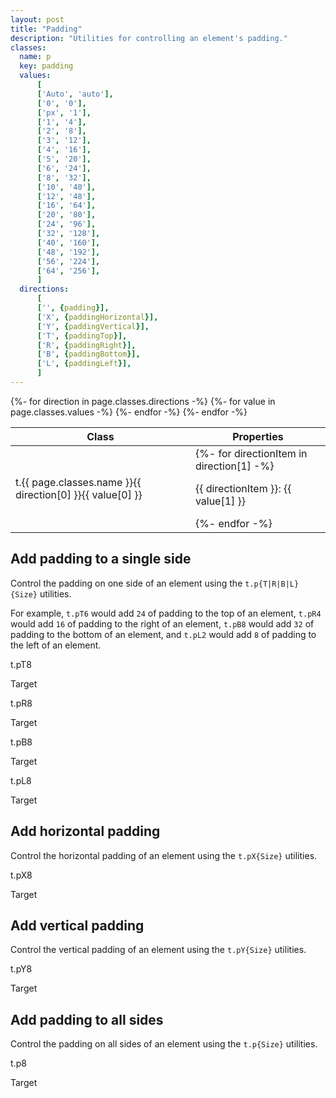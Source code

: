```yaml
---
layout: post
title: "Padding"
description: "Utilities for controlling an element's padding."
classes:
  name: p
  key: padding
  values: 
      [
      ['Auto', 'auto'],
      ['0', '0'],
      ['px', '1'],
      ['1', '4'],
      ['2', '8'],
      ['3', '12'],
      ['4', '16'],
      ['5', '20'],
      ['6', '24'],
      ['8', '32'],
      ['10', '40'],
      ['12', '48'],
      ['16', '64'],
      ['20', '80'],
      ['24', '96'],
      ['32', '128'],
      ['40', '160'],
      ['48', '192'],
      ['56', '224'],
      ['64', '256'],
      ]
  directions:
      [
      ['', {padding}],
      ['X', {paddingHorizontal}],
      ['Y', {paddingVertical}],
      ['T', {paddingTop}],
      ['R', {paddingRight}],
      ['B', {paddingBottom}],
      ['L', {paddingLeft}],
      ]
---
```


<div class="mt-0 border-t border-b border-gray-300 overflow-hidden relative">
<div class="lg:max-h-sm overflow-y-auto scrollbar-w-2 scrollbar-track-gray-lighter scrollbar-thumb-rounded scrollbar-thumb-gray scrolling-touch">
<table class="w-full text-left table-collapse mb-0">
    <thead>
    <tr>
    <th class="text-sm font-semibold text-gray-700 p-2 bg-gray-100">Class</th>
    <th class="text-sm font-semibold text-gray-700 p-2 bg-gray-100">Properties</th>
    </tr>
    </thead>
    <tbody class="align-baseline">
    {%- for direction in page.classes.directions -%}
    {%- for value in page.classes.values -%}
        <tr>
        <td class="p-2 border-t border-gray-300 font-mono text-xs text-purple-700 whitespace-no-wrap"><span class="rnt-object">t</span>.{{ page.classes.name }}{{ direction[0] }}{{ value[0] }}</td>
        <td class="p-2 border-t border-gray-300 font-mono text-xs text-blue-700 whitespace-pre">
        {%- for directionItem in direction[1] -%}
            <p class="m-0">{{ directionItem }}: {{ value[1] }} </p>
        {%- endfor -%}
        </td>
        </tr>
    {%- endfor -%}
    {%- endfor -%}
    </tbody>
</table>
</div>
</div>

## Add padding to a single side

Control the padding on one side of an element using the <code class="language-plaintext"><span class="rnt-object">t</span>.p{T|R|B|L}{Size}</code> utilities.

For example, 
<code class="language-plaintext"><span class="rnt-object">t</span>.pT6</code> would add `24` of padding to the top of an element, 
<code class="language-plaintext"><span class="rnt-object">t</span>.pR4</code> would add `16` of padding to the right of an element, 
<code class="language-plaintext"><span class="rnt-object">t</span>.pB8</code> would add `32` of padding to the bottom of an element, and 
<code class="language-plaintext"><span class="rnt-object">t</span>.pL2</code> would add `8` of padding to the left of an element.


<div class="flex justify-around items-start">
  <div>
    <p class="text-center text-sm text-gray-600 mb-1"><span class="rnt-object">t</span>.pT8</p>
    <div class="flex pt-8 bg-gray-400">
      <span class="bg-yellow-200">Target</span>
    </div>
  </div>
  <div>
    <p class="text-center text-sm text-gray-600 mb-1"><span class="rnt-object">t</span>.pR8</p>
    <div class="flex pr-8 bg-gray-400">
      <span class="bg-yellow-200">Target</span>
    </div>
  </div>
  <div>
    <p class="text-center text-sm text-gray-600 mb-1"><span class="rnt-object">t</span>.pB8</p>
    <div class="flex pb-8 bg-gray-400">
      <span class="bg-yellow-200">Target</span>
    </div>
  </div>
  <div>
    <p class="text-center text-sm text-gray-600 mb-1"><span class="rnt-object">t</span>.pL8</p>
    <div class="flex pl-8 bg-gray-400">
      <span class="bg-yellow-200">Target</span>
    </div>
  </div>
</div>



## Add horizontal padding

Control the horizontal padding of an element using the <code class="language-plaintext"><span class="rnt-object">t</span>.pX{Size}</code> utilities.


<div class="flex justify-around items-center">
  <div>
    <p class="text-center text-sm text-gray-600 mb-1"><span class="rnt-object">t</span>.pX8</p>
    <div class="flex px-8 bg-gray-400">
      <span class="bg-yellow-200">Target</span>
    </div>
  </div>
</div>



## Add vertical padding

Control the vertical padding of an element using the <code class="language-plaintext"><span class="rnt-object">t</span>.pY{Size}</code> utilities.


<div class="flex justify-around items-center">
  <div>
    <p class="text-center text-sm text-gray-600 mb-1"><span class="rnt-object">t</span>.pY8</p>
    <div class="flex py-8 bg-gray-400">
      <span class="bg-yellow-200">Target</span>
    </div>
  </div>
</div>



## Add padding to all sides

Control the padding on all sides of an element using the <code class="language-plaintext"><span class="rnt-object">t</span>.p{Size}</code> utilities.


<div class="flex justify-around items-center">
  <div>
    <p class="text-center text-sm text-gray-600 mb-1"><span class="rnt-object">t</span>.p8</p>
    <div class="flex p-8 bg-gray-400">
      <span class="bg-yellow-200">Target</span>
    </div>
  </div>
</div>
